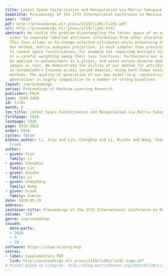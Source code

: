 ```yaml
---
title: Latent Space Factorisation and Manipulation via Matrix Subspace Projection
booktitle: Proceedings of the 37th International Conference on Machine Learning
year: '2020'
pdf: http://proceedings.mlr.press/v119/li20i/li20i.pdf
url: http://proceedings.mlr.press/v119/li20i.html
abstract: We tackle the problem disentangling the latent space of an autoencoder in
  order to separate labelled attribute information from other characteristic information.
  This then allows us to change selected attributes while preserving other information.
  Our method, matrix subspace projection, is much simpler than previous approaches
  to latent space factorisation, for example not requiring multiple discriminators
  or a careful weighting among their loss functions. Furthermore our new model can
  be applied to autoencoders as a plugin, and works across diverse domains such as
  images or text. We demonstrate the utility of our method for attribute manipulation
  in autoencoders trained across varied domains, using both human evaluation and automated
  methods. The quality of generation of our new model (e.g. reconstruction, conditional
  generation) is highly competitive to a number of strong baselines.
layout: inproceedings
series: Proceedings of Machine Learning Research
publisher: PMLR
issn: 2640-3498
id: li20i
month: 0
tex_title: Latent Space Factorisation and Manipulation via Matrix Subspace Projection
firstpage: 5916
lastpage: 5926
page: 5916-5926
order: 5916
cycles: false
bibtex_author: Li, Xiao and Lin, Chenghua and Li, Ruizhe and Wang, Chaozheng and Guerin,
  Frank
author:
- given: Xiao
  family: Li
- given: Chenghua
  family: Lin
- given: Ruizhe
  family: Li
- given: Chaozheng
  family: Wang
- given: Frank
  family: Guerin
date: 2020-09-29
address: 
container-title: Proceedings of the 37th International Conference on Machine Learning
volume: '119'
genre: inproceedings
issued:
  date-parts:
  - 2020
  - 9
  - 29
software: https://xiao.ac/proj/msp
extras:
- label: Supplementary PDF
  link: http://proceedings.mlr.press/v119/li20i/li20i-supp.pdf
# Format based on citeproc: http://blog.martinfenner.org/2013/07/30/citeproc-yaml-for-bibliographies/
---
```


